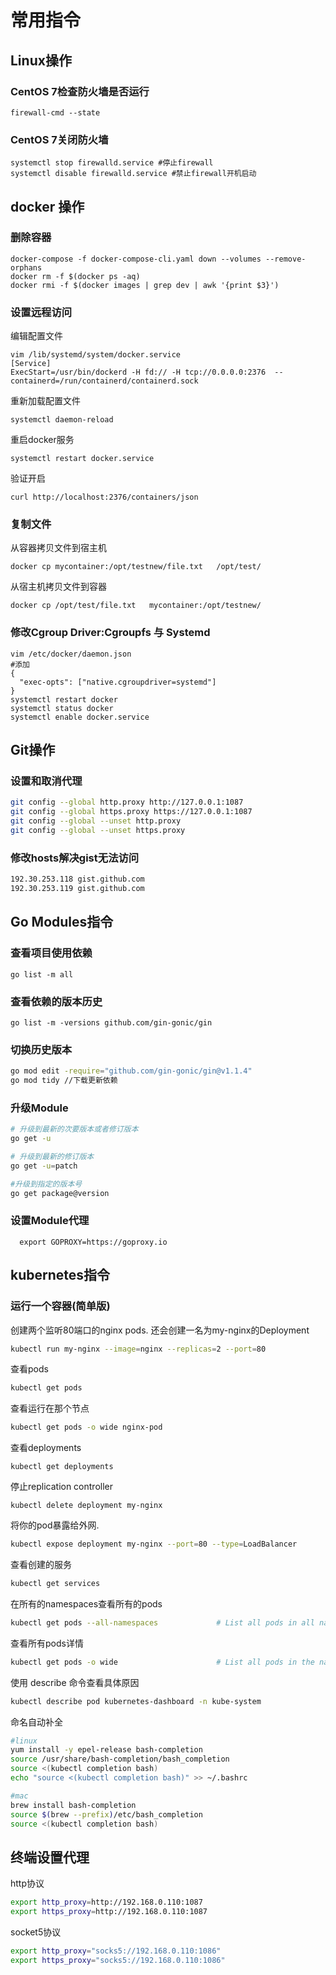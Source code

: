 # 常用指令
## Linux操作
###  CentOS 7检查防火墙是否运行
```
firewall-cmd --state
```
###  CentOS 7关闭防火墙
```
systemctl stop firewalld.service #停止firewall
systemctl disable firewalld.service #禁止firewall开机启动
```
## docker 操作
### 删除容器
```
docker-compose -f docker-compose-cli.yaml down --volumes --remove-orphans
docker rm -f $(docker ps -aq)
docker rmi -f $(docker images | grep dev | awk '{print $3}')
```
### 设置远程访问
编辑配置文件
```
vim /lib/systemd/system/docker.service
[Service]
ExecStart=/usr/bin/dockerd -H fd:// -H tcp://0.0.0.0:2376  --containerd=/run/containerd/containerd.sock
```
重新加载配置文件
```
systemctl daemon-reload
```
重启docker服务
```
systemctl restart docker.service
```
验证开启
```
curl http://localhost:2376/containers/json
```
### 复制文件
从容器拷贝文件到宿主机
```
docker cp mycontainer:/opt/testnew/file.txt   /opt/test/
```
从宿主机拷贝文件到容器
```
docker cp /opt/test/file.txt   mycontainer:/opt/testnew/
```
### 修改Cgroup Driver:Cgroupfs 与 Systemd
```
vim /etc/docker/daemon.json
#添加
{
  "exec-opts": ["native.cgroupdriver=systemd"]
}
systemctl restart docker
systemctl status docker
systemctl enable docker.service
```

## Git操作
### 设置和取消代理
```bash
git config --global http.proxy http://127.0.0.1:1087
git config --global https.proxy https://127.0.0.1:1087
git config --global --unset http.proxy
git config --global --unset https.proxy
```
### 修改hosts解决gist无法访问
```bash
192.30.253.118 gist.github.com
192.30.253.119 gist.github.com
```
## Go Modules指令
### 查看项目使用依赖
```
go list -m all
```
### 查看依赖的版本历史
```
go list -m -versions github.com/gin-gonic/gin
```
### 切换历史版本
```bash
go mod edit -require="github.com/gin-gonic/gin@v1.1.4"
go mod tidy //下载更新依赖
```
### 升级Module
```bash
# 升级到最新的次要版本或者修订版本
go get -u

# 升级到最新的修订版本
go get -u=patch

#升级到指定的版本号
go get package@version
```
### 设置Module代理
```
  export GOPROXY=https://goproxy.io
```

## kubernetes指令
### 运行一个容器(简单版)
创建两个监听80端口的nginx pods. 还会创建一名为my-nginx的Deployment
```bash
kubectl run my-nginx --image=nginx --replicas=2 --port=80
```
查看pods
```bash
kubectl get pods
```
查看运行在那个节点
```bash
kubectl get pods -o wide nginx-pod
```
查看deployments
```
kubectl get deployments
```
停止replication controller
```
kubectl delete deployment my-nginx
```
将你的pod暴露给外网.
```bash
kubectl expose deployment my-nginx --port=80 --type=LoadBalancer
```
查看创建的服务
```bash
kubectl get services
```
在所有的namespaces查看所有的pods
```bash
kubectl get pods --all-namespaces             # List all pods in all namespaces
```
查看所有pods详情
```bash
kubectl get pods -o wide                      # List all pods in the namespace, with more details
```

使用 describe 命令查看具体原因
```bash
kubectl describe pod kubernetes-dashboard -n kube-system
```
命名自动补全
```bash
#linux
yum install -y epel-release bash-completion
source /usr/share/bash-completion/bash_completion
source <(kubectl completion bash)
echo "source <(kubectl completion bash)" >> ~/.bashrc

#mac
brew install bash-completion
source $(brew --prefix)/etc/bash_completion
source <(kubectl completion bash)
```

## 终端设置代理
http协议
```bash
export http_proxy=http://192.168.0.110:1087
export https_proxy=http://192.168.0.110:1087
```
socket5协议
```bash
export http_proxy="socks5://192.168.0.110:1086"
export https_proxy="socks5://192.168.0.110:1086"
```